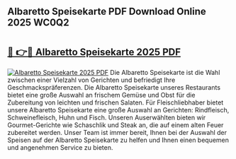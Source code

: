## Albaretto Speisekarte PDF Download Online 2025 WC0Q2

# <h2><a href="http://gc813y8.nevu.top/?p=Albaretto+Speisekarte">🔗 👉🔴 Albaretto Speisekarte 2025 PDF</a></h2>

[![Albaretto Speisekarte 2025 PDF](https://i.imgur.com/dBaPXMq.png)](http://gc813y8.nevu.top/?p=Albaretto+Speisekarte)
Die Albaretto Speisekarte ist die Wahl zwischen einer Vielzahl von Gerichten und befriedigt Ihre Geschmackspräferenzen. Die Albaretto Speisekarte unseres Restaurants bietet eine große Auswahl an frischem Gemüse und Obst für die Zubereitung von leichten und frischen Salaten. Für Fleischliebhaber bietet unsere Albaretto Speisekarte eine große Auswahl an Gerichten: Rindfleisch, Schweinefleisch, Huhn und Fisch. Unseren Auserwählten bieten wir Gourmet-Gerichte wie Schaschlik und Steak an, die auf einem alten Feuer zubereitet werden. Unser Team ist immer bereit, Ihnen bei der Auswahl der Speisen auf der Albaretto Speisekarte zu helfen und Ihnen einen bequemen und angenehmen Service zu bieten.
